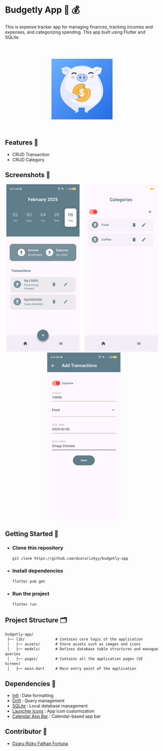 # Budgetly App 💸 💰
This is expense tracker app for managing finances, tracking incomes and expenses, and categorizing spending. This app built using Flutter and SQLite.

<br /><br />
<p align="center">
<img src="https://github.com/dzarurizkyy/budgetly-app/blob/main/lib/assets/logo.png" width="200">
</p>
<br />

## Features 🔎
- CRUD Transaction 
- CRUD Category

## Screenshots 📱
<p align="center">
  <img src="https://github.com/dzarurizkyy/budgetly-app/blob/main/lib/assets/readme/display-app-1.jpeg" width="240">
  &nbsp;&nbsp;
  <img src="https://github.com/dzarurizkyy/budgetly-app/blob/main/lib/assets/readme/display-app-2.jpeg" width="240">
  &nbsp;&nbsp;
  <img src="https://github.com/dzarurizkyy/budgetly-app/blob/main/lib/assets/readme/display-app-3.jpeg" width="240">
</p>

## Getting Started 🚀
- <h3>Clone this repository</h3>

  ```
  git clone https://github.com/dzarurizkyy/budgetly-app
  ```

- <h3>Install dependencies</h3>

  ```
  flutter pub get
  ```

- <h3>Run the project</h3>

  ```
  flutter run
  ```

## Project Structure 🗂️
   ```
   budgetly-app/
    ├── lib/              # Contains core logic of the application
    |   ├── assets/       # Store assets such as images and icons
    │   ├── models/       # Defines database table structures and managae queries
    │   ├── pages/        # Contains all the application pages (UI Screen)
    │   ├── main.dart     # Main entry point of the application
   ```

## Dependencies 🔗 
- [Intl](https://pub.dev/packages/intl) : Date formatting
- [Drift](https://drift.simonbinder.eu/) : Query management
- [SQLite](https://pub.dev/packages/sqlite3_flutter_libs) : Local database management
- [Launcher Icons](https://pub.dev/packages/flutter_launcher_icons) : App icon customization
- [Calendar App Bar](https://pub.dev/documentation/calendar_appbar) : Calendar-based app bar 

## Contributor 🤝
   - [Dzaru Rizky Fathan Fortuna](https://www.linkedin.com/in/dzarurizky/)
